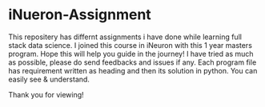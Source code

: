 # iNueron-Assignment
This repositery has differnt assignments i have done while learning full stack data science. I joined this course in iNeuron with this 1 year masters program.
Hope this will help you guide in the journey!
I have tried as much as possible, please do send feedbacks and issues if any.
Each program file has requirement written as heading and then its solution in python. You can easily see & understand.

Thank you for viewing!

